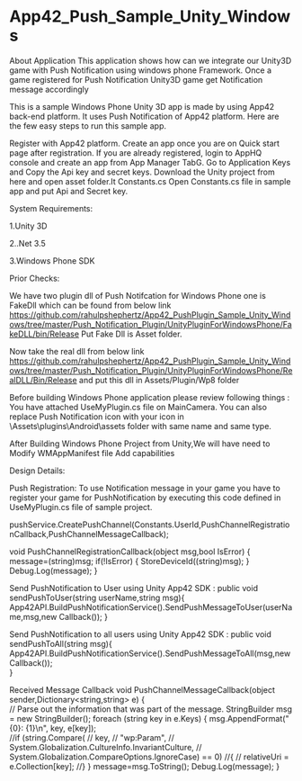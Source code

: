 App42_Push_Sample_Unity_Windows
===============================
About Application
This application shows how can we integrate our Unity3D game with Push Notification using windows phone Framework.
Once a game registered for Push Notification Unity3D game get Notification message accordingly

This is a sample Windows Phone Unity 3D app is made by using App42 back-end platform. It uses Push Notification of App42 platform. Here are the few easy steps to run this sample app.

Register with App42 platform.
Create an app once you are on Quick start page after registration.
If you are already registered, login to AppHQ console and create an app from App Manager TabG.
Go to Application Keys and Copy the Api key and secret keys.
Download the Unity project from here and open asset folder.It Constants.cs Open Constants.cs file in sample app and put Api and Secret key.

System Requirements:

1.Unity 3D

2..Net 3.5
 
3.Windows Phone SDK

Prior Checks:

We have two plugin dll of Push Notifcation for Windows Phone one is FakeDll which can be found from below link
https://github.com/rahulpshephertz/App42_PushPlugin_Sample_Unity_Windows/tree/master/Push_Notification_Plugin/UnityPluginForWindowsPhone/FakeDLL/bin/Release
Put Fake Dll is Asset folder.

Now take the real dll from below link
https://github.com/rahulpshephertz/App42_PushPlugin_Sample_Unity_Windows/tree/master/Push_Notification_Plugin/UnityPluginForWindowsPhone/RealDLL/Bin/Release
and put this dll in Assets/Plugin/Wp8 folder

Before building Windows Phone application please review following things :
You have attached UseMyPlugin.cs file on MainCamera.
You can also replace Push Notification icon with your icon in \Assets\plugins\Android\assets folder with same name and same type.

After Building Windows Phone Project from Unity,We will have need to Modify WMAppManifest file
Add capabilities 
  <Capability Name="ID_CAP_PUSH_NOTIFICATION" />
  <Capability Name="ID_CAP_PROXIMITY" />
  
Design Details:

Push Registration: To use Notification message in your game you have to register your game for PushNotification by executing this code defined in UseMyPlugin.cs file of sample project.

pushService.CreatePushChannel(Constants.UserId,PushChannelRegistrationCallback,PushChannelMessageCallback);

void PushChannelRegistrationCallback(object msg,bool IsError)
{	
		message=(string)msg;
		if(!IsError)
		{
			StoreDeviceId((string)msg);
		}
		Debug.Log(message);
}

Send PushNotification to User using Unity App42 SDK :
public void sendPushToUser(string userName,string msg){
		App42API.BuildPushNotificationService().SendPushMessageToUser(userName,msg,new Callback());
}

Send PushNotification to all users using Unity App42 SDK :
	public void sendPushToAll(string msg){
		App42API.BuildPushNotificationService().SendPushMessageToAll(msg,new Callback());	
}

Received Message Callback
void PushChannelMessageCallback(object sender,Dictionary<string,string> e)
{	
		// Parse out the information that was part of the message.
		StringBuilder msg = new StringBuilder();
		foreach (string key in e.Keys)
		{
			msg.AppendFormat("{0}: {1}\n", key, e[key]);	
		    //if (string.Compare(
		    //   key,
		    //  "wp:Param",
		    //  System.Globalization.CultureInfo.InvariantCulture,
		    //  System.Globalization.CompareOptions.IgnoreCase) == 0)
		    //{
		    //    relativeUri = e.Collection[key];
		    //}
		}
		message=msg.ToString();
		Debug.Log(message);
}

